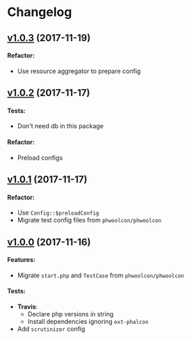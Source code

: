 # Changelog

## [v1.0.3](https://github.com/phwoolcon/test-starter/releases/tag/v1.0.3) (2017-11-19)
#### Refactor:
* Use resource aggregator to prepare config

## [v1.0.2](https://github.com/phwoolcon/test-starter/releases/tag/v1.0.2) (2017-11-17)
#### Tests:
* Don't need db in this package
#### Refactor:
* Preload configs

## [v1.0.1](https://github.com/phwoolcon/test-starter/releases/tag/v1.0.1) (2017-11-17)
#### Refactor:
* Use `Config::$preloadConfig`
* Migrate test config files from `phwoolcon/phwoolcon`

## [v1.0.0](https://github.com/phwoolcon/test-starter/releases/tag/v1.0.0) (2017-11-16)
#### Features:
* Migrate `start.php` and `TestCase` from `phwoolcon/phwoolcon`
#### Tests:
* **Travis**:
  - Declare php versions in string
  - Install dependencies ignoring `ext-phalcon`
* Add `scrutinizer` config
